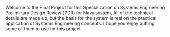 Welcome to the Final Project for this Specialization on Systems Engineering Preliminary Design Review (PDR) for Navy system, All of the technical details are made up, but the basis for the system is real on the practical application of Systems Engineering concepts. I hope you enjoy putting some of them to use for this project
